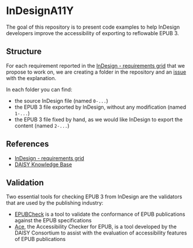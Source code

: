 # InDesignA11Y

The goal of this repository is to present code examples to help InDesign developers improve the accessibility of exporting to reflowable EPUB 3.

## Structure
For each requirement reported in the [InDesign - requirements grid](https://docs.google.com/spreadsheets/d/1QlnR6X7DwoSye_69CsbjJmTv3NAr3cvxWTwTTyN1jBI/edit#gid=662527895) that we propose to work on, we are creating a folder in the repository and an [issue](https://github.com/ways2read/InDesignA11Y/issues) with the explanation.

In each folder you can find:

- the source InDesign file (named `0-...`)
- the EPUB 3 file exported by InDesign, without any modification (named `1-...`)
- the EPUB 3 file fixed by hand, as we would like InDesign to export the content (named `2-...`)

## References

- [InDesign - requirements grid](https://docs.google.com/spreadsheets/d/1QlnR6X7DwoSye_69CsbjJmTv3NAr3cvxWTwTTyN1jBI/edit#gid=662527895)
- [DAISY Knowledge Base](http://kb.daisy.org/publishing/docs/)

## Validation

Two essential tools for checking EPUB 3 from InDesign are the validators that are used by the publishing industry:

- [EPUBCheck](https://github.com/w3c/epubcheck) is a tool to validate the conformance of EPUB publications against the EPUB specifications
- [Ace](https://daisy.github.io/ace/), the Accessibility Checker for EPUB, is a tool developed by the DAISY Consortium to assist with the evaluation of accessibility features of EPUB publications
